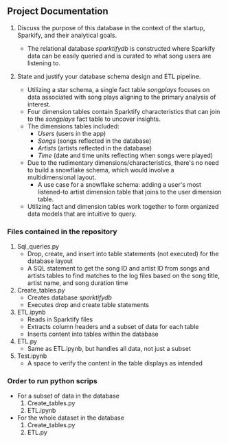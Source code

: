 ## Project Documentation

1. Discuss the purpose of this database in the context of the startup, Sparkify, and their analytical goals.
    - The relational database *sparktifydb* is constructed where Sparkify data can be easily queried and is curated to what song users are listening to.


2. State and justify your database schema design and ETL pipeline.
    - Utilizing a star schema, a single fact table *songplays* focuses on data associated with song plays aligning to the primary analysis of interest. 
    - Four dimension tables contain Sparktify characteristics that can join to the *songplays* fact table to uncover insights. 
    - The dimensions tables included: 
        - *Users* (users in the app) 
        - *Songs* (songs reflected in the database) 
        - *Artists* (artists reflected in the database) 
        - *Time* (date and time units reflecting when songs were played) 
    - Due to the rudimentary dimensions/characteristics, there's no need to build a snowflake schema, which would involve a multidimensional layout. 
        - A use case for a snowflake schema: adding a user's most listened-to artist dimension table that joins to the user dimension table.
    - Utilizing fact and dimension tables work together to form organized data models that are intuitive to query.


### Files contained in the repository
1. Sql_queries.py
    - Drop, create, and insert into table statements (not executed) for the database layout
    - A SQL statement to get the song ID and artist ID from songs and artists tables to find matches to the log files based on the song title, artist name, and song duration time
2. Create_tables.py
    - Creates database *sparktifydb*
    - Executes drop and create table statements
3. ETL.ipynb
    - Reads in Sparktify files
    - Extracts column headers and a subset of data for each table
    - Inserts content into tables within the database
4. ETL.py
    - Same as ETL.ipynb, but handles all data, not just a subset
5. Test.ipynb
    - A space to verify the content in the table displays as intended

### Order to run python scrips
- For a subset of data in the database
    1. Create_tables.py
    2. ETL.ipynb
- For the whole dataset in the database
    1. Create_tables.py
    2. ETL.py
